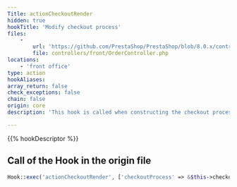 ```yaml
---
Title: actionCheckoutRender
hidden: true
hookTitle: 'Modify checkout process'
files:
    -
        url: 'https://github.com/PrestaShop/PrestaShop/blob/8.0.x/controllers/front/OrderController.php'
        file: controllers/front/OrderController.php
locations:
    - 'front office'
type: action
hookAliases: 
array_return: false
check_exceptions: false
chain: false
origin: core
description: 'This hook is called when constructing the checkout process'

---
```


{{% hookDescriptor %}}

## Call of the Hook in the origin file

```php
Hook::exec('actionCheckoutRender', ['checkoutProcess' => &$this->checkoutProcess])
```
